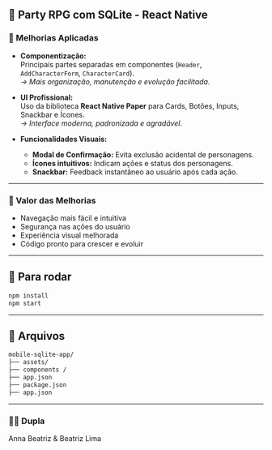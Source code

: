 ## 🎲 Party RPG com SQLite - React Native


### 🧩 Melhorias Aplicadas

- **Componentização:**  
  Principais partes separadas em componentes (`Header`, `AddCharacterForm`, `CharacterCard`).  
  *→ Mais organização, manutenção e evolução facilitada.*

- **UI Profissional:**  
  Uso da biblioteca **React Native Paper** para Cards, Botões, Inputs, Snackbar e Ícones.  
  *→ Interface moderna, padronizada e agradável.*

- **Funcionalidades Visuais:**  
  - **Modal de Confirmação:** Evita exclusão acidental de personagens.
  - **Ícones intuitivos:** Indicam ações e status dos personagens.
  - **Snackbar:** Feedback instantâneo ao usuário após cada ação.

---

### 🎯 Valor das Melhorias

- Navegação mais fácil e intuitiva
- Segurança nas ações do usuário
- Experiência visual melhorada
- Código pronto para crescer e evoluir

---


## 🚀 Para rodar

```bash
npm install
npm start
```
---
## 📁 Arquivos

```bash
mobile-sqlite-app/
├── assets/             
├── components / 
├── app.json       
├── package.json    
├── app.json            
```
---

### 👩‍💻 Dupla

Anna Beatriz & Beatriz Lima
